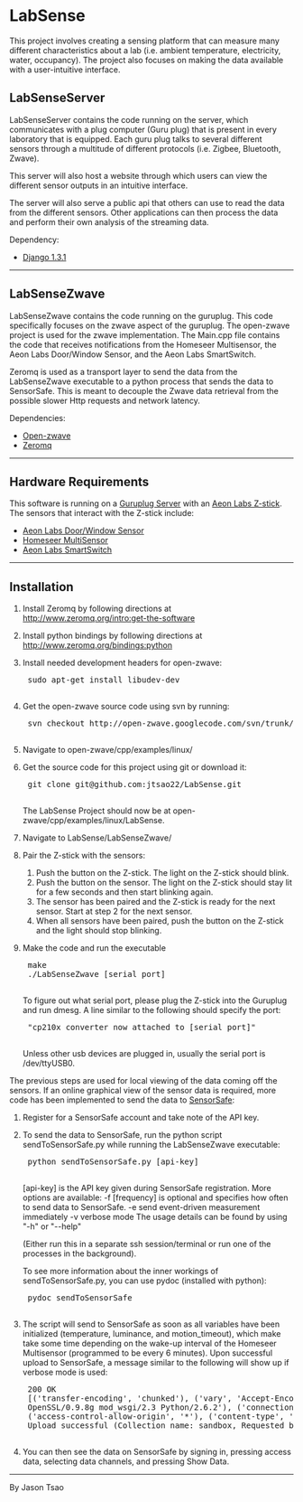 LabSense
========

This project involves creating a sensing platform that can measure many
different characteristics about a lab (i.e. ambient temperature, 
electricity, water, occupancy). The project also focuses on making the data 
available with a user-intuitive interface.

LabSenseServer
--------------

LabSenseServer contains the code running on the server, which communicates
with a plug computer (Guru plug) that is present in every laboratory that
is equipped. Each guru plug talks to several different sensors through a
multitude of different protocols (i.e. Zigbee, Bluetooth, Zwave).

This server will also host a website through which users can view the
different sensor outputs in an intuitive interface. 

The server will also serve a public api that others can use to read the
data from the different sensors. Other applications can then process the
data and perform their own analysis of the streaming data.

Dependency:

* [Django 1.3.1](https://www.djangoproject.com/download/)

------------------------------------------------------------------------------

LabSenseZwave
--------------

LabSenseZwave contains the code running on the guruplug. This code 
specifically focuses on the zwave aspect of the guruplug. The open-zwave 
project is used for the zwave implementation. The Main.cpp file contains the
code that receives notifications from the Homeseer Multisensor, the Aeon 
Labs Door/Window Sensor, and the Aeon Labs SmartSwitch. 

Zeromq is used as a transport layer to send the data from the 
LabSenseZwave executable to a python process that sends the data to SensorSafe.
This is meant to decouple the Zwave data retrieval from the possible slower
Http requests and network latency. 

Dependencies:

* [Open-zwave](http://code.google.com/p/open-zwave/)
* [Zeromq](http://www.zeromq.org/intro:get-the-software)

------------------------------------------------------------------------------

Hardware Requirements
---------------------
This software is running on a [Guruplug Server](http://www.globalscaletechnologies.com/t-guruplugdetails.aspx) with an
[Aeon Labs Z-stick](http://www.aeon-labs.com/site/products/view/2/). 
The sensors that interact with the Z-stick include:

* [Aeon Labs Door/Window Sensor](http://www.aeon-labs.com/site/products/view/1/)
* [Homeseer MultiSensor](http://store.homeseer.com/store/HomeSeer-HSM100-S2-Z-Wave-Multi-Sensor-P1189C57.aspx)
* [Aeon Labs SmartSwitch](http://www.aeon-labs.com/site/products/view/5/)

------------------------------------------------------------------------------

Installation
--------------

1. Install Zeromq by following directions at http://www.zeromq.org/intro:get-the-software
2. Install python bindings by following directions at http://www.zeromq.org/bindings:python
3. Install needed development headers for open-zwave:

    <pre>
    sudo apt-get install libudev-dev
    </pre>

4. Get the open-zwave source code using svn by running:

    <pre>
    svn checkout http://open-zwave.googlecode.com/svn/trunk/ open-zwave/
    </pre>

5. Navigate to open-zwave/cpp/examples/linux/
6. Get the source code for this project using git or download it:

    <pre>
    git clone git@github.com:jtsao22/LabSense.git
    </pre>

    The LabSense Project should now be at open-zwave/cpp/examples/linux/LabSense.

7. Navigate to LabSense/LabSenseZwave/
8. Pair the Z-stick with the sensors:

    1. Push the button on the Z-stick. The light on the Z-stick should blink. 
    2. Push the button on the sensor. The light on the Z-stick should stay lit for a few seconds and then start blinking again. 
    3. The sensor has been paired and the Z-stick is ready for the next sensor. Start at step 2 for the next sensor. 
    4. When all sensors have been paired, push the button on the Z-stick and the light should stop blinking.

8. Make the code and run the executable

    <pre>
    make 
    ./LabSenseZwave [serial port]
    </pre>

    To figure out what serial port, please plug the Z-stick into the Guruplug and run dmesg. A line similar to the following should specify the port:

    <pre>
    "cp210x converter now attached to [serial port]"
    </pre>

    Unless other usb devices are plugged in, usually the serial port is /dev/ttyUSB0. 

The previous steps are used for local viewing of the data coming off the sensors. If an online graphical view of the
sensor data is required, more code has been implemented to send the data to [SensorSafe](https://128.97.93.29/):

1. Register for a SensorSafe account and take note of the API key.
2. To send the data to SensorSafe, run the python script sendToSensorSafe.py while running the LabSenseZwave
executable:

    <pre>
    python sendToSensorSafe.py [api-key] 
    </pre>

    [api-key] is the API key given during SensorSafe registration.
    More options are available:
        -f [frequency] is optional and specifies how often to send data to SensorSafe.
        -e send event-driven measurement immediately
        -v verbose mode
    The usage details can be found by using "-h" or "--help"

    (Either run this in a separate ssh session/terminal or run one of the processes in the background).

    To see more information about the inner workings of sendToSensorSafe.py, 
    you can use pydoc (installed with python):

    <pre>
    pydoc sendToSensorSafe
    </pre>

3. The script will send to SensorSafe as soon as all variables have been initialized (temperature, luminance, and
motion_timeout), which make take some time depending on the wake-up interval of the Homeseer Multisensor (programmed to
be every 6 minutes).
Upon successful upload to SensorSafe, a message similar to the following will
show up if verbose mode is used:

    <pre>
    200 OK
    [('transfer-encoding', 'chunked'), ('vary', 'Accept-Encoding'), ('server', 'Apache/2.2.11 (Ubuntu) mod_ssl/2.2.11
    OpenSSL/0.9.8g mod_wsgi/2.3 Python/2.6.2'), ('connection', 'close'), ('date', 'Tue, 10 Apr 2012 19:47:03 GMT'),
    ('access-control-allow-origin', '*'), ('content-type', 'text/html; charset=utf-8')]
    Upload successful (Collection name: sandbox, Requested by sandbox
    </pre>

4. You can then see the data on SensorSafe by signing in, pressing access data, selecting data channels, and pressing Show Data. 

------------------------------------------------------------------------------

By Jason Tsao
